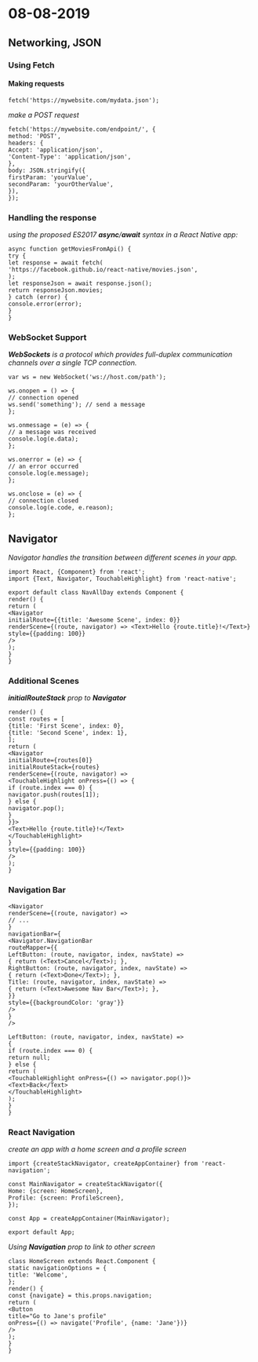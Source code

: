# 08-08-2019

## Networking, JSON
### Using Fetch
#### Making requests
```
fetch('https://mywebsite.com/mydata.json');
```
_make a POST request_
```
fetch('https://mywebsite.com/endpoint/', {
method: 'POST',
headers: {
Accept: 'application/json',
'Content-Type': 'application/json',
},
body: JSON.stringify({
firstParam: 'yourValue',
secondParam: 'yourOtherValue',
}),
});
```
### Handling the response
_using the proposed ES2017 **async**/**await** syntax in a React Native app:_
```
async function getMoviesFromApi() {
try {
let response = await fetch(
'https://facebook.github.io/react-native/movies.json',
);
let responseJson = await response.json();
return responseJson.movies;
} catch (error) {
console.error(error);
}
}
```
### WebSocket Support
_**WebSockets** is a protocol which provides full-duplex communication channels over a single TCP connection._
```
var ws = new WebSocket('ws://host.com/path');

ws.onopen = () => {
// connection opened
ws.send('something'); // send a message
};

ws.onmessage = (e) => {
// a message was received
console.log(e.data);
};

ws.onerror = (e) => {
// an error occurred
console.log(e.message);
};

ws.onclose = (e) => {
// connection closed
console.log(e.code, e.reason);
};
```
## Navigator 
_Navigator handles the transition between different scenes in your app._
```
import React, {Component} from 'react';
import {Text, Navigator, TouchableHighlight} from 'react-native';

export default class NavAllDay extends Component {
render() {
return (
<Navigator
initialRoute={{title: 'Awesome Scene', index: 0}}
renderScene={(route, navigator) => <Text>Hello {route.title}!</Text>}
style={{padding: 100}}
/>
);
}
}
```
### Additional Scenes
_**initialRouteStack** prop to **Navigator**_
```
render() {
const routes = [
{title: 'First Scene', index: 0},
{title: 'Second Scene', index: 1},
];
return (
<Navigator
initialRoute={routes[0]}
initialRouteStack={routes}
renderScene={(route, navigator) =>
<TouchableHighlight onPress={() => {
if (route.index === 0) {
navigator.push(routes[1]);
} else {
navigator.pop();
}
}}>
<Text>Hello {route.title}!</Text>
</TouchableHighlight>
}
style={{padding: 100}}
/>
);
}
```
### Navigation Bar
```
<Navigator
renderScene={(route, navigator) =>
// ...
}
navigationBar={
<Navigator.NavigationBar
routeMapper={{
LeftButton: (route, navigator, index, navState) =>
{ return (<Text>Cancel</Text>); },
RightButton: (route, navigator, index, navState) =>
{ return (<Text>Done</Text>); },
Title: (route, navigator, index, navState) =>
{ return (<Text>Awesome Nav Bar</Text>); },
}}
style={{backgroundColor: 'gray'}}
/>
}
/>
```
```
LeftButton: (route, navigator, index, navState) =>
{
if (route.index === 0) {
return null;
} else {
return (
<TouchableHighlight onPress={() => navigator.pop()}>
<Text>Back</Text>
</TouchableHighlight>
);
}
}
```
### React Navigation
_create an app with a home screen and a profile screen_
```
import {createStackNavigator, createAppContainer} from 'react-navigation';

const MainNavigator = createStackNavigator({
Home: {screen: HomeScreen},
Profile: {screen: ProfileScreen},
});

const App = createAppContainer(MainNavigator);

export default App;
```
_Using **Navigation** prop to link to other screen_
```
class HomeScreen extends React.Component {
static navigationOptions = {
title: 'Welcome',
};
render() {
const {navigate} = this.props.navigation;
return (
<Button
title="Go to Jane's profile"
onPress={() => navigate('Profile', {name: 'Jane'})}
/>
);
}
}
```
